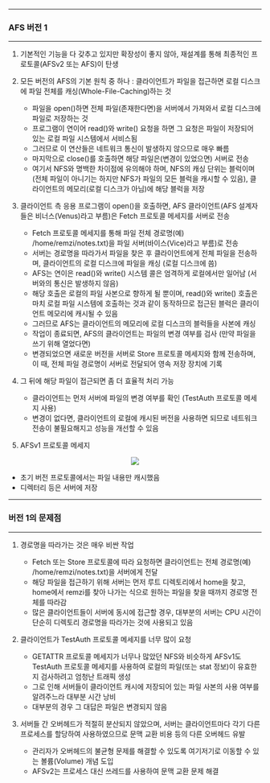 -----
### AFS 버전 1
-----
1. 기본적인 기능을 다 갖추고 있지만 확장성이 좋지 않아, 재설계를 통해 최종적인 프로토콜(AFSv2 또는 AFS)이 탄생
2. 모든 버전의 AFS의 기본 원칙 중 하나 : 클라이언트가 파일을 접근하면 로컬 디스크에 파일 전체를 캐싱(Whole-File-Caching)하는 것
   - 파일을 open()하면 전체 파일(존재한다면)을 서버에서 가져와서 로컬 디스크에 파일로 저장하는 것
   - 프로그램이 연이어 read()와 write() 요청을 하면 그 요청은 파일이 저장되어 있는 로컬 파일 시스템에서 서비스됨
   - 그러므로 이 연산들은 네트워크 통신이 발생하지 않으므로 매우 빠름
   - 마지막으로 close()를 호출하면 해당 파일은(변경이 있었으면) 서버로 전송
   - 여기서 NFS와 명백한 차이점에 유의해야 하며, NFS의 캐싱 단위는 블럭이며(전체 파일이 아니기는 하지만 NFS가 파일의 모든 블럭을 캐시할 수 있음), 클라이언트의 메모리(로컬 디스크가 아님)에 해당 블럭을 저장

3. 클라이언트 측 응용 프로그램이 open()을 호출하면, AFS 클라이언트(AFS 설계자들은 비너스(Venus)라고 부름)은 Fetch 프로토콜 메세지를 서버로 전송
   - Fetch 프로토콜 메세지를 통해 파일 전체 경로명(예) /home/remzi/notes.txt)을 파일 서버(바이스(Vice)라고 부름)로 전송
   - 서버는 경로명을 따라가서 파일을 찾은 후 클라이언트에게 전체 파일을 전송하며, 클라이언트의 로컬 디스크에 파일을 캐싱 (로컬 디스크에 씀)
   - AFS는 연이은 read()와 write() 시스템 콜은 엄격하게 로컬에서만 일어남 (서버와의 통신은 발생하지 않음)
   - 해당 호출은 로컬의 파일 사본으로 향하게 될 뿐이며, read()와 write() 호출은 마치 로컬 파일 시스템에 호출하는 것과 같이 동작하므로 접근된 블럭은 클라이언트 메모리에 캐시될 수 있음
   - 그러므로 AFS는 클라이언트의 메모리에 로컬 디스크의 블럭들을 사본에 캐싱
   - 작업이 종료되면, AFS의 클라이언트는 파일의 변경 여부를 검사 (만약 파일을 쓰기 위해 열었다면)
   - 변경되었으면 새로운 버전을 서버로 Store 프로토콜 메세지와 함께 전송하며, 이 때, 전체 파일 경로명이 서버로 전달되어 영속 저장 장치에 기록

4. 그 뒤에 해당 파일이 접근되면 좀 더 효율적 처리 가능
   - 클라이언트는 먼저 서버에 파일의 변경 여부를 확인 (TestAuth 프로토콜 메세지 사용)
   - 변경이 없다면, 클라이언트의 로컬에 캐시된 버전을 사용하면 되므로 네트워크 전송이 불필요해지고 성능을 개선할 수 있음

5. AFSv1 프로토콜 메세지
<div align="center">
<img src="https://github.com/user-attachments/assets/57e6deaf-c052-43bb-b238-50ce596b80c6">
</div>

   - 초기 버전 프로토콜에서는 파일 내용만 캐시했음
   - 디렉터리 등은 서버에 저장

-----
### 버전 1의 문제점
-----
1. 경로명을 따라가는 것은 매우 비싼 작업
   - Fetch 또는 Store 프로토콜에 따라 요청하면 클라이언트는 전체 경로명(예) /home/remzi/notes.txt)을 서버에게 전달
   - 해당 파일을 접근하기 위해 서버는 먼저 루트 디렉토리에서 home을 찾고, home에서 remzi를 찾아 나가는 식으로 원하는 파일을 찾을 때까지 경로명 전체를 따라감
   - 많은 클라이언트들이 서버에 동시에 접근할 경우, 대부분의 서버는 CPU 시간이 단순히 디렉토리 경로명을 따라가는 것에 사용되고 있음

2. 클라이언트가 TestAuth 프로토콜 메세지를 너무 많이 요청
   - GETATTR 프로토콜 메세지가 너무나 많았던 NFS와 비슷하게 AFSv1도 TestAuth 프로토콜 메세지를 사용하여 로컬의 파일(또는 stat 정보)이 유효한지 검사하려고 엄청난 트래픽 생성
   - 그로 인해 서버들이 클라이언트 캐시에 저장되어 있는 파일 사본의 사용 여부를 알려주느라 대부분 시간 낭비
   - 대부분의 경우 그 대답은 파일은 변경되지 않음

3. 서버들 간 오버헤드가 적절히 분산되지 않았으며, 서버는 클라이언트마다 각기 다른 프로세스를 할당하여 사용하였으므로 문맥 교환 비용 등의 다른 오버헤드 유발
   - 관리자가 오버헤드의 불균형 문제를 해결할 수 있도록 여기저기로 이동할 수 있는 볼륨(Volume) 개념 도입
   - AFSv2는 프로세스 대신 쓰레드를 사용하여 문맥 교환 문제 해결
   
